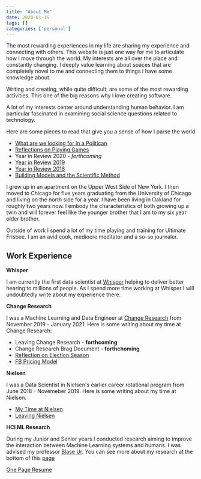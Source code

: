 ```yaml
---
title: "About Me"
date: 2020-01-15
tags: []
categories: ['personal']
---
```


The most rewarding experiences in my life are sharing my experience and connecting with others. This website is just one way for me to articulate how I move through the world. My interests are all over the place and constantly changing. I deeply value learning about spaces that are completely novel to me and connecting them to things I have some knowledge about.

Writing and creating, while quite difficult, are some of the most rewarding activities. This one of the big reasons why I love creating software.

A lot of my interests center around understanding human behavior. I am particular fascinated in examining social science questions related to technology.

Here are some pieces to read that give you a sense of how I parse the world
* [What are we looking for in a Politican](#/post/politican_ideaology_leadership)
* [Reflections on Playing Games](#/post/games)
*  Year in Review 2020 - _forthcoming_
* [Year in Review 2019](#/post/2019_review)
* [Year in Review 2018](#/post/2018_review)
* [Building Models and the Scientific Method](#/post/model_building)

I grew up in an apartment on the Upper West Side of New York. I then moved to Chicago for five years graduating from the University of Chicago and living on the north side for a year. I have been living in Oakland for roughly two years now. I embody the characteristics of both growing up a twin and will forever feel like the younger brother that I am to my six year older brother.

Outside of work I spend a lot of my time playing and training for Ultimate Frisbee. I am an avid cook, mediocre meditator and a so-so journaler.


## Work Experience

**Whisper**

I am currently the first data scientist at [Whisper](https://whisper.ai/) helping to deliver better hearing to millions of people. As I spend more time working at Whisper I will undoubtedly write about my experience there.

**Change Research**

I was a Machine Learning and Data Engineer at [Change Research](https://changeresearch.com/) from November 2019 - January 2021. Here is some writing about my time at Change Research:
- Leaving Change Research - __forthcoming__
- Change Research Brag Document - __forthchoming__
- [Reflection on Election Season](#/post/reflections_on_election_season)
- [FB Pricing Model](http://localhost:3000/#/post/CR_fb_pricing_model)

**Nielsen**

I was a Data Scientist in Nielsen's earlier career rotational program from June 2018 - Novemeber 2019. Here is some writing about my time at Nielsen.

- [My Time at Nielsen](#/post/my_time_at_nielsen)
- [Leaving Nielsen](#/post/leaving_nielsen)

**HCI ML Research**

During my Junior and Senior years I conducted research aiming to improve the interaction between Machine Learning systems and humans. I was advised my professor [Blase Ur](https://www.blaseur.com/). You can see more about my research at the bottom of this [page](/#/research)


[One Page Resume](https://drive.google.com/file/d/1amh29U0kqnstNc9J3JpY2pcmj5gTdjzA/view?usp=sharing)

